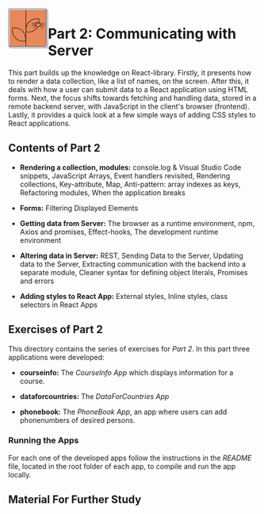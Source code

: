 <h1>
<img src="https://raw.githubusercontent.com/katerina-tziala/fullstackopen2019/master/documentation_images/part2_logo.png" alt="part logo" width="80" height="80" align="left" >
<br/>Part 2: Communicating with Server<br/>
</h2>

This part builds up the knowledge on React-library. Firstly, it presents how to render a data collection, like a list of names, on the screen. After this, it deals with how a user can submit data to a React application using HTML forms. Next, the focus shifts towards fetching and handling data, stored in a remote backend server, with JavaScript in the client's browser (frontend). Lastly, it provides a quick look at a few simple ways of adding CSS styles to React applications.

<h2>Contents of Part 2</h2>

* **Rendering a collection, modules:** console.log & Visual Studio Code snippets, JavaScript Arrays, Event handlers revisited, Rendering collections, Key-attribute, Map, Anti-pattern: array indexes as keys, Refactoring modules, When the application breaks

* **Forms:** Filtering Displayed Elements

* **Getting data from Server:** The browser as a runtime environment, npm, Axios and promises, Effect-hooks, The development runtime environment

* **Altering data in Server:** REST, Sending Data to the Server, Updating data to the Server, Extracting communication with the backend into a separate module, Cleaner syntax for defining object literals, Promises and errors

* **Adding styles to React App:** External styles, Inline styles, class selectors in React Apps


<h2>Exercises of Part 2</h2>

This directory contains the series of exercises for *Part 2*. In this part three applications were developed:

* **courseinfo:** The *CourseInfo App* which displays information for a course.

* **dataforcountries:** The *DataForCountries App* 

* **phonebook:** The *PhoneBook App*, an app where users can add phonenumbers of desired persons.


<h3>Running the Apps</h3>

For each one of the developed apps follow the instructions in the *README* file, located in the root folder of each app, to compile and run the app locally.

<h2>Material For Further Study</h2>






